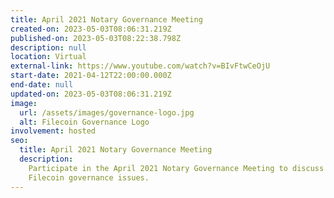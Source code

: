 ```yaml
---
title: April 2021 Notary Governance Meeting
created-on: 2023-05-03T08:06:31.219Z
published-on: 2023-05-03T08:22:38.798Z
description: null
location: Virtual
external-link: https://www.youtube.com/watch?v=BIvFtwCeOjU
start-date: 2021-04-12T22:00:00.000Z
end-date: null
updated-on: 2023-05-03T08:06:31.219Z
image:
  url: /assets/images/governance-logo.jpg
  alt: Filecoin Governance Logo
involvement: hosted
seo:
  title: April 2021 Notary Governance Meeting
  description:
    Participate in the April 2021 Notary Governance Meeting to discuss
    Filecoin governance issues.
---
```

